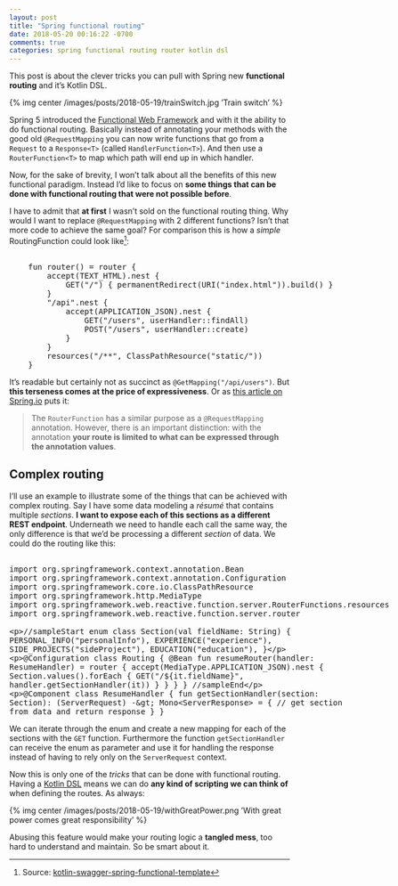```yaml
---
layout: post
title: "Spring functional routing"
date: 2018-05-20 00:16:22 -0700
comments: true
categories: spring functional routing router kotlin dsl
---
```


This post is about the clever tricks you can pull with Spring new **functional routing** and it’s Kotlin DSL.

<!--more-->
{% img center /images/posts/2018-05-19/trainSwitch.jpg ’Train switch’ %}

Spring 5 introduced the [Functional Web Framework][1] and with it the ability to do functional routing. Basically instead of annotating your methods with the good old `@RequestMapping` you can now write functions that go from a `Request` to a `Response<T>` (called `HandlerFunction<T>`). And then use a `RouterFunction<T>` to map which path will end up in which handler.

Now, for the sake of brevity, I won’t talk about all the benefits of this new functional paradigm. Instead I’d like to focus on **some things that can be done with functional routing that were not possible before**.

I have to admit that **at first** I wasn’t sold on the functional routing thing. Why would I want to replace `@RequestMapping` with 2 different functions? Isn’t that more code to achieve the same goal? For comparison this is how a _simple_ RoutingFunction could look like[^1]:

<xmp class="kotlin-code" data-highlight-only>
	fun router() = router {
	    accept(TEXT_HTML).nest {
	        GET("/") { permanentRedirect(URI("index.html")).build() }
	    }
	    "/api".nest {
	        accept(APPLICATION_JSON).nest {
	            GET("/users", userHandler::findAll)
	            POST("/users", userHandler::create)
	        }
	    }
	    resources("/**", ClassPathResource("static/"))
	} 
</xmp>

It’s readable but certainly not as succinct as `@GetMapping("/api/users")`. But **this terseness comes at the price of expressiveness**. Or as [this article on Spring.io][3] puts it:

> The `RouterFunction` has a similar purpose as a `@RequestMapping` annotation. However, there is an important distinction: with the annotation **your route is limited to what can be expressed through the annotation values**.

## Complex routing

I’ll use an example to illustrate some of the things that can be achieved with complex routing. Say I have some data modeling a _résumé_ that contains multiple _sections_. **I want to expose each of this sections as a different REST endpoint**. Underneath we need to handle each call the same way, the only difference is that we’d be processing a different _section_ of data. We could do the routing like this:

<xmp class="kotlin-code" data-highlight-only>
import org.springframework.context.annotation.Bean
import org.springframework.context.annotation.Configuration
import org.springframework.core.io.ClassPathResource
import org.springframework.http.MediaType
import org.springframework.web.reactive.function.server.RouterFunctions.resources
import org.springframework.web.reactive.function.server.router

//sampleStart
	enum class Section(val fieldName: String) {
	PERSONAL_INFO("personalInfo"),
	EXPERIENCE("experience"),
	SIDE_PROJECTS("sideProject"),
	EDUCATION("education"),
}

@Configuration
class Routing {
	@Bean
	fun resumeRouter(handler: ResumeHandler) = router {
	    accept(MediaType.APPLICATION_JSON).nest {
	        Section.values().forEach {
	            GET("/${it.fieldName}", handler.getSectionHandler(it))
	        }
	    }
	}
}
//sampleEnd

@Component
class ResumeHandler {
fun getSectionHandler(section: Section): (ServerRequest) -\> Mono<ServerResponse> =
	        { // get section from data and return response }
}
</xmp>

We can iterate through the enum and create a new mapping for each of the sections with the `GET` function. Furthermore the function `getSectionHandler` can receive the enum as parameter and use it for handling the response instead of having to rely only on the `ServerRequest` context.

Now this is only one of the _tricks_ that can be done with functional routing. Having a [Kotlin DSL][4] means we can do **any kind of scripting we can think of** when defining the routes. As always: 

{% img center /images/posts/2018-05-19/withGreatPower.png ’With great power comes great responsibility’ %}

Abusing this feature would make your routing logic a **tangled mess**, too hard to understand and maintain. So be smart about it.

<script src="https://unpkg.com/kotlin-playground@1" data-selector=".kotlin-code"></script>

[^1]:	Source: [kotlin-swagger-spring-functional-template][2]

[1]:	https://spring.io/blog/2016/09/22/new-in-spring-5-functional-web-framework
[2]:	https://github.com/cdimascio/kotlin-swagger-spring-functional-template/blob/master/src/main/kotlin/functional/controllers/Routes.kt
[3]:	https://spring.io/blog/2016/09/22/new-in-spring-5-functional-web-framework
[4]:	https://spring.io/blog/2017/08/01/spring-framework-5-kotlin-apis-the-functional-way#functional-routing-with-the-kotlin-dsl-for-spring-webflux